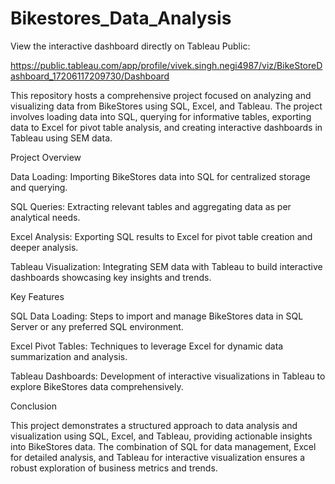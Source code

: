 # Bikestores_Data_Analysis

View the interactive dashboard directly on Tableau Public:

https://public.tableau.com/app/profile/vivek.singh.negi4987/viz/BikeStoreDashboard_17206117209730/Dashboard

This repository hosts a comprehensive project focused on analyzing and visualizing data from BikeStores using SQL, Excel, and Tableau. The project involves loading data into SQL, querying for informative tables, exporting data to Excel for pivot table analysis, and creating interactive dashboards in Tableau using SEM data.

Project Overview

Data Loading: Importing BikeStores data into SQL for centralized storage and querying.

SQL Queries: Extracting relevant tables and aggregating data as per analytical needs.

Excel Analysis: Exporting SQL results to Excel for pivot table creation and deeper analysis.

Tableau Visualization: Integrating SEM data with Tableau to build interactive dashboards showcasing key insights and trends.

Key Features

SQL Data Loading: Steps to import and manage BikeStores data in SQL Server or any preferred SQL environment.

Excel Pivot Tables: Techniques to leverage Excel for dynamic data summarization and analysis.

Tableau Dashboards: Development of interactive visualizations in Tableau to explore BikeStores data comprehensively.

Conclusion

This project demonstrates a structured approach to data analysis and visualization using SQL, Excel, and Tableau, providing actionable insights into BikeStores data. The combination of SQL for data management, Excel for detailed analysis, and Tableau for interactive visualization ensures a robust exploration of business metrics and trends.

